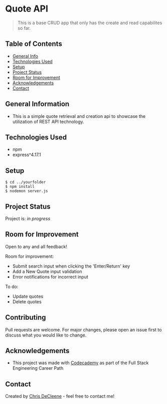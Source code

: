 # Quote API
>This is a base CRUD app that only has the create and read capabilites so far.

## Table of Contents
* [General Info](#general-information)
* [Technologies Used](#technologies-used)
* [Setup](#setup)
* [Project Status](#project-status)
* [Room for Improvement](#room-for-improvement)
* [Acknowledgements](#acknowledgements)
* [Contact](#contact)
<!-- * [License](#license) -->


## General Information
- This is a simple quote retrieval and creation api to showcase the utilization of REST API technology.


## Technologies Used
- npm
- express^4.17.1


<!-- ## Screenshots
![Website screenshot]() -->
<!-- If you have screenshots you'd like to share, include them here. -->

## Setup 
```
$ cd ../yourfolder
$ npm install
$ nodemon server.js
```


## Project Status
Project is: _in progress_


## Room for Improvement
Open to any and all feedback!

Room for improvement:
- Submit search input when clicking the 'Enter/Return' key
- Add a New Quote input validation
- Error notifications for incorrect input

To do:
- Update quotes
- Delete quotes

## Contributing
Pull requests are welcome. 
For major changes, please open an issue first to discuss what you would like to change.

## Acknowledgements
- This project was made with [Codecademy](https://www.codecademy.com/) as part of the Full Stack Engineering Career Path


## Contact
Created by [Chris DeCleene](https://chrisdecleene.github.io/) - feel free to contact me!



<!-- Optional -->
<!-- ## License -->
<!-- This project is open source and available under the [... License](). -->